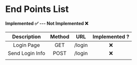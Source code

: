 # End Points List

#### Implemented ✅  --- Not Implemented ❌

| Description | Method | URL | Implemented ? |
|:-----------:|:------:|:---:|:-------------:|
|       Login Page      |    GET    |   /login  |         ❌      |
|     Send Login Info        |   POST     |   /login  |       ❌        |
|             |        |     |               |
